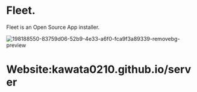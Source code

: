 # Fleet.
Fleet is an Open Source App installer.


![198188550-83759d06-52b9-4e33-a6f0-fca9f3a89339-removebg-preview](https://user-images.githubusercontent.com/96053222/198190182-09e0d226-c393-490a-9014-aebace1933d3.png)

# Website:kawata0210.github.io/server


